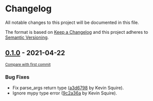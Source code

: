 # Changelog

All notable changes to this project will be documented in this file.

The format is based on [Keep a Changelog](http://keepachangelog.com/en/1.0.0/)
and this project adheres to [Semantic Versioning](http://semver.org/spec/v2.0.0.html).

<!-- insertion marker -->
## [0.1.0](https://github.com/kmsquire/dataclass_opt/releases/tag/0.1.0) - 2021-04-22

<small>[Compare with first commit](https://github.com/kmsquire/dataclass_opt/compare/dbc2e148c55242566da3cf5ccd0ffc15f9b59709...0.1.0)</small>

### Bug Fixes
- Fix parse_args return type ([a3d6798](https://github.com/kmsquire/dataclass_opt/commit/a3d6798a94ffb6c9b126a29f437cfb5303ad92f6) by Kevin Squire).
- Ignore mypy type error ([9c2a36a](https://github.com/kmsquire/dataclass_opt/commit/9c2a36a89d6b207821c529313af05b20c298e794) by Kevin Squire).

